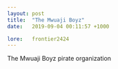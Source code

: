 ```yaml
---
layout: post
title:  "The Mwuaji Boyz"
date:   2019-09-04 00:11:57 +1000

lore:	frontier2424
---
```

The Mwuaji Boyz pirate organization